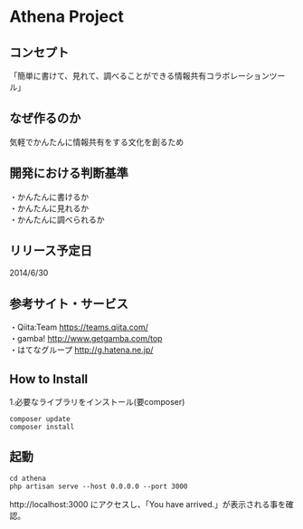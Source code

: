 # Athena Project
## コンセプト
「簡単に書けて、見れて、調べることができる情報共有コラボレーションツール」

## なぜ作るのか
気軽でかんたんに情報共有をする文化を創るため

## 開発における判断基準
・かんたんに書けるか  
・かんたんに見れるか  
・かんたんに調べられるか  

## リリース予定日
2014/6/30

## 参考サイト・サービス
・Qiita:Team https://teams.qiita.com/  
・gamba! http://www.getgamba.com/top  
・はてなグループ http://g.hatena.ne.jp/  

## How to Install
1.必要なライブラリをインストール(要composer)
```
composer update 
composer install
```

## 起動
```
cd athena
php artisan serve --host 0.0.0.0 --port 3000
```

http://localhost:3000 にアクセスし、「You have arrived.」が表示される事を確認。
